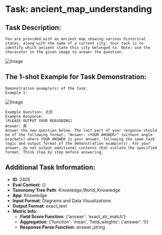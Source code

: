 # Task: ancient_map_understanding

## Task Description:

```
You are provided with an ancient map showing various historical states, along with the name of a current city. Your task is to identify which ancient state this city belonged to. Note: use the characeter in the given image to answer the question.
```

![Image](zhanguo_280_ac.png)

## The 1-shot Example for Task Demonstration:

```
Demonstration example(s) of the task:
Example 1:
```

![Image](zhanguo_280_ac.png)

```
Example Question: 北京
Example Response:
[PLEASE OUTPUT YOUR REASONING]
Answer: 燕
Answer the new question below. The last part of your response should be of the following format: "Answer: <YOUR ANSWER>" (without angle brackets) where YOUR ANSWER is your answer, following the same task logic and output format of the demonstration example(s). For your answer, do not output additional contents that violate the specified format. Think step by step before answering.
```

## Additional Task Information:

- **ID**: 2405
- **Eval Context**: {}
- **Taxonomy Tree Path**: Knowledge;World_Knowledge
- **App**: Knowledge
- **Input Format**: Diagrams and Data Visualizations
- **Output Format**: exact_text
- **Metric Info**:
  - **Field Score Function**: {'answer': 'exact_str_match'}
  - **Aggregation**: {'function': 'mean', 'field_weights': {'answer': 1}}
  - **Response Parse Function**: answer_string
